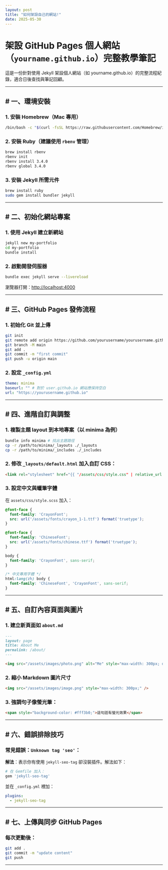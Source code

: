 ```yaml
---
layout: post
title: "如何架設自己的網站!"
date: 2025-05-30
---
```

# 架設 GitHub Pages 個人網站（`yourname.github.io`）完整教學筆記

這是一份針對使用 Jekyll 架設個人網站（如 yourname.github.io）的完整流程紀錄，適合日後查找與筆記回顧。

---

## # 一、環境安裝

### 1. 安裝 Homebrew（Mac 專用）

```bash
/bin/bash -c "$(curl -fsSL https://raw.githubusercontent.com/Homebrew/install/HEAD/install.sh)"
```

### 2. 安裝 Ruby（建議使用 `rbenv` 管理）

```bash
brew install rbenv
rbenv init
rbenv install 3.4.0
rbenv global 3.4.0
```

### 3. 安裝 Jekyll 所需元件

```bash
brew install ruby
sudo gem install bundler jekyll
```

---

## # 二、初始化網站專案

### 1. 使用 Jekyll 建立新網站

```bash
jekyll new my-portfolio
cd my-portfolio
bundle install
```

### 2. 啟動開發伺服器

```bash
bundle exec jekyll serve --livereload
```

瀏覽器打開：[http://localhost:4000](http://localhost:4000)

---

## # 三、GitHub Pages 發佈流程

### 1. 初始化 Git 並上傳

```bash
git init
git remote add origin https://github.com/yourusername/yourusername.github.io.git
git branch -M main
git add .
git commit -m "first commit"
git push -u origin main
```

### 2. 設定 `_config.yml`

```yml
theme: minima
baseurl: "" # 對於 user.github.io 網站應保持空白
url: "https://yourusername.github.io"
```

---

## # 四、進階自訂與調整

### 1. 複製主題 layout 到本地專案（以 minima 為例）

```bash
bundle info minima # 找出主題路徑
cp -r /path/to/minima/_layouts ./_layouts
cp -r /path/to/minima/_includes ./_includes
```

### 2. 修改 `_layouts/default.html` 加入自訂 CSS：

```html
<link rel="stylesheet" href="{{ "/assets/css/style.css" | relative_url }}">
```

### 3. 設定中文與蠟筆字體

在 `assets/css/style.scss` 加入：

```scss
@font-face {
  font-family: 'CrayonFont';
  src: url('/assets/fonts/crayon_1-1.ttf') format('truetype');
}

@font-face {
  font-family: 'ChineseFont';
  src: url('/assets/fonts/chinese.ttf') format('truetype');
}

body {
  font-family: 'CrayonFont', sans-serif;
}

/* 中文專用字體 */
html:lang(zh) body {
  font-family: 'ChineseFont', 'CrayonFont', sans-serif;
}
```

---

## # 五、自訂內容頁面與圖片

### 1. 建立新頁面如 `about.md`

```markdown
---
layout: page
title: About Me
permalink: /about/
---

<img src="/assets/images/photo.png" alt="Me" style="max-width: 300px; display: block; margin: 0 auto;" />
```

### 2. 縮小 Markdown 圖片尺寸

```html
<img src="/assets/images/image.png" style="max-width: 300px;" />
```

### 3. 強調句子像螢光筆：

```html
<span style="background-color: #fff3b0;">這句話有螢光效果</span>
```

---

## # 六、錯誤排除技巧

### 常見錯誤：`Unknown tag 'seo'`：

**解法**：表示你有使用 `jekyll-seo-tag` 卻沒裝插件。解法如下：

```ruby
# 在 Gemfile 加入：
gem 'jekyll-seo-tag'
```

並在 `_config.yml` 裡加：

```yml
plugins:
  - jekyll-seo-tag
```

---

## # 七、上傳與同步 GitHub Pages

### 每次更動後：

```bash
git add .
git commit -m "update content"
git push
```

---
